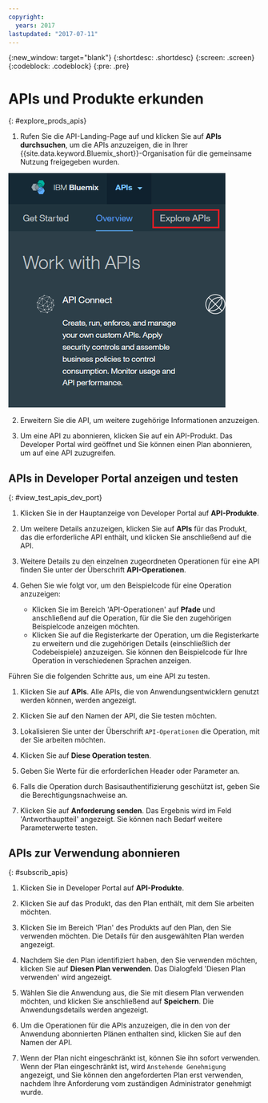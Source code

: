 ```yaml
---
copyright:
  years: 2017
lastupdated: "2017-07-11"
---
```


{:new_window: target="blank"}
{:shortdesc: .shortdesc}
{:screen: .screen}
{:codeblock: .codeblock}
{:pre: .pre}

# APIs und Produkte erkunden
{: #explore_prods_apis}

1. Rufen Sie die API-Landing-Page auf und klicken Sie auf **APIs durchsuchen**, um die APIs anzuzeigen,
die in Ihrer {{site.data.keyword.Bluemix_short}}-Organisation für die gemeinsame Nutzung freigegeben wurden.

<img alt="Landing-Page für APIs mit hervorgehobener Registerkarte 'APIs durchsuchen'" src="images/ExploreAPIs_tab.png">

2. Erweitern Sie die API, um weitere zugehörige Informationen anzuzeigen.

3. Um eine API zu abonnieren, klicken Sie auf ein API-Produkt.
Das Developer Portal wird geöffnet und Sie können einen Plan abonnieren, um auf
eine API zuzugreifen.

## APIs in Developer Portal anzeigen und testen
{: #view_test_apis_dev_port}

1. Klicken Sie in der Hauptanzeige von Developer Portal auf **API-Produkte**.

2. Um weitere Details anzuzeigen, klicken Sie auf **APIs** für das Produkt, das die erforderliche
API enthält, und klicken Sie anschließend auf die API.

3. Weitere Details zu den einzelnen zugeordneten Operationen für eine API finden Sie unter
der Überschrift **API-Operationen**.

4. Gehen Sie wie folgt vor, um den Beispielcode für eine Operation anzuzeigen:
    - Klicken Sie im Bereich 'API-Operationen' auf **Pfade** und anschließend
auf die Operation, für die Sie den zugehörigen Beispielcode anzeigen möchten.
    - Klicken Sie auf die Registerkarte der Operation, um die Registerkarte zu erweitern und die zugehörigen Details (einschließlich der Codebeispiele) anzuzeigen. Sie können den
Beispielcode für Ihre Operation in verschiedenen Sprachen anzeigen.

Führen Sie die folgenden Schritte aus, um eine API zu testen.
1. Klicken Sie auf **APIs**.
Alle APIs, die von Anwendungsentwicklern genutzt werden können, werden angezeigt.

2. Klicken Sie auf den Namen der API, die Sie testen möchten.

3. Lokalisieren Sie unter der Überschrift `API-Operationen` die Operation, mit der Sie arbeiten möchten.

4. Klicken Sie auf **Diese Operation testen**.

5. Geben Sie Werte für die erforderlichen Header oder Parameter an.

6. Falls die Operation durch Basisauthentifizierung geschützt ist, geben Sie die Berechtigungsnachweise an.

7. Klicken Sie auf **Anforderung senden**.
Das Ergebnis wird im Feld 'Antworthauptteil' angezeigt. Sie können nach Bedarf weitere
Parameterwerte testen.

## APIs zur Verwendung abonnieren
{: #subscrib_apis}

1. Klicken Sie in Developer Portal auf **API-Produkte**.

2. Klicken Sie auf das Produkt, das den Plan enthält, mit dem Sie arbeiten möchten.

3. Klicken Sie im Bereich 'Plan' des Produkts auf den Plan, den Sie verwenden möchten. Die Details
für den ausgewählten Plan werden angezeigt.

4. Nachdem Sie den Plan identifiziert haben, den Sie verwenden möchten, klicken Sie auf **Diesen
Plan verwenden**.
Das Dialogfeld 'Diesen Plan verwenden' wird angezeigt.

5. Wählen Sie die Anwendung aus, die Sie mit diesem Plan verwenden möchten, und klicken Sie
anschließend auf **Speichern**.
Die Anwendungsdetails werden angezeigt.

6. Um die Operationen für die APIs anzuzeigen, die in den von der Anwendung abonnierten Plänen
enthalten sind, klicken Sie auf den Namen der API.

7. Wenn der Plan nicht eingeschränkt ist, können Sie ihn sofort verwenden. Wenn der Plan eingeschränkt ist,
wird `Anstehende Genehmigung` angezeigt, und Sie können den angeforderten Plan erst verwenden, nachdem
Ihre Anforderung vom zuständigen Administrator genehmigt wurde.



